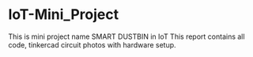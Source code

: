 # IoT-Mini_Project
This is mini project name SMART DUSTBIN in IoT
This report contains all code, tinkercad circuit photos with hardware setup.
